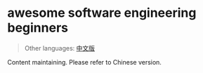 # awesome software engineering beginners

> Other languages: [中文版](README-zh.md)

Content maintaining. Please refer to Chinese version. 

